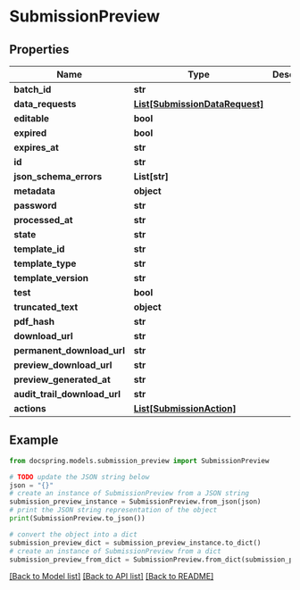 # SubmissionPreview


## Properties

Name | Type | Description | Notes
------------ | ------------- | ------------- | -------------
**batch_id** | **str** |  | 
**data_requests** | [**List[SubmissionDataRequest]**](SubmissionDataRequest.md) |  | 
**editable** | **bool** |  | 
**expired** | **bool** |  | 
**expires_at** | **str** |  | 
**id** | **str** |  | 
**json_schema_errors** | **List[str]** |  | 
**metadata** | **object** |  | 
**password** | **str** |  | 
**processed_at** | **str** |  | 
**state** | **str** |  | 
**template_id** | **str** |  | 
**template_type** | **str** |  | 
**template_version** | **str** |  | 
**test** | **bool** |  | 
**truncated_text** | **object** |  | 
**pdf_hash** | **str** |  | 
**download_url** | **str** |  | 
**permanent_download_url** | **str** |  | 
**preview_download_url** | **str** |  | 
**preview_generated_at** | **str** |  | 
**audit_trail_download_url** | **str** |  | 
**actions** | [**List[SubmissionAction]**](SubmissionAction.md) |  | 

## Example

```python
from docspring.models.submission_preview import SubmissionPreview

# TODO update the JSON string below
json = "{}"
# create an instance of SubmissionPreview from a JSON string
submission_preview_instance = SubmissionPreview.from_json(json)
# print the JSON string representation of the object
print(SubmissionPreview.to_json())

# convert the object into a dict
submission_preview_dict = submission_preview_instance.to_dict()
# create an instance of SubmissionPreview from a dict
submission_preview_from_dict = SubmissionPreview.from_dict(submission_preview_dict)
```
[[Back to Model list]](../README.md#documentation-for-models) [[Back to API list]](../README.md#documentation-for-api-endpoints) [[Back to README]](../README.md)


